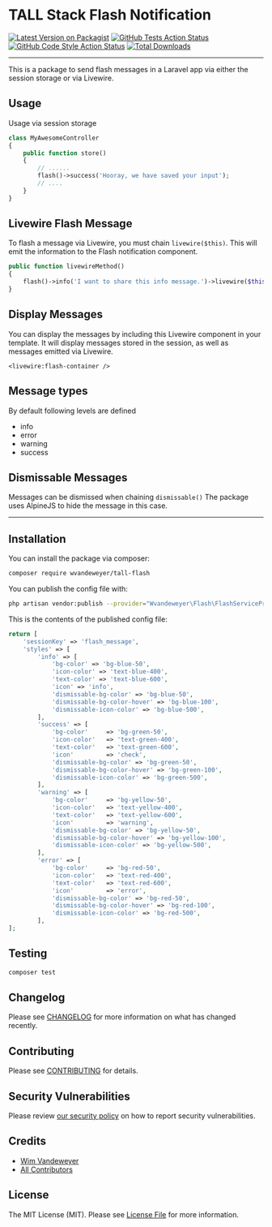 # TALL Stack Flash Notification

[![Latest Version on Packagist](https://img.shields.io/packagist/v/wvandeweyer/tall-flash.svg?style=flat-square)](https://packagist.org/packages/wvandeweyer/tall-flash)
[![GitHub Tests Action Status](https://img.shields.io/github/workflow/status/wvandeweyer/tall-flash/run-tests?label=tests)](https://github.com/wvandeweyer/tall-flash/actions?query=workflow%3Arun-tests+branch%3Amain)
[![GitHub Code Style Action Status](https://img.shields.io/github/workflow/status/wvandeweyer/tall-flash/Check%20&%20fix%20styling?label=code%20style)](https://github.com/wvandeweyer/tall-flash/actions?query=workflow%3A"Check+%26+fix+styling"+branch%3Amain)
[![Total Downloads](https://img.shields.io/packagist/dt/wvandeweyer/tall-flash.svg?style=flat-square)](https://packagist.org/packages/wvandeweyer/tall-flash)

---
This is a package to send flash messages in a Laravel app via either the session storage or via Livewire.

## Usage 

Usage via session storage

```php
class MyAwesomeController
{
    public function store()
    {
        // ......
        flash()->success('Hooray, we have saved your input');
        // ....
    }
}
```



## Livewire Flash Message

To flash a message via Livewire, you must chain ```livewire($this)```. This will emit the information to the Flash notification component.

```php
public function livewireMethod()
{
    flash()->info('I want to share this info message.')->livewire($this);
}
```



## Display Messages

You can display the messages by including this Livewire component in your template. It will display messages stored in the session, as well as messages emitted via Livewire.

```blade
<livewire:flash-container />
```

## Message types

By default following levels are defined

- info
- error
- warning
- success

## Dismissable Messages

Messages can be dismissed when chaining ```dismissable()``` 
The package uses AlpineJS to hide the message in this case.

---

## Installation

You can install the package via composer:

```bash
composer require wvandeweyer/tall-flash
```

You can publish the config file with:
```bash
php artisan vendor:publish --provider="Wvandeweyer\Flash\FlashServiceProvider"
```

This is the contents of the published config file:

```php
return [
    'sessionKey' => 'flash_message',
    'styles' => [
        'info' => [
            'bg-color' => 'bg-blue-50',
            'icon-color' => 'text-blue-400',
            'text-color' => 'text-blue-600',
            'icon' => 'info',
            'dismissable-bg-color' => 'bg-blue-50',
            'dismissable-bg-color-hover' => 'bg-blue-100',
            'dismissable-icon-color' => 'bg-blue-500',
        ],
        'success' => [
            'bg-color'     => 'bg-green-50',
            'icon-color'   => 'text-green-400',
            'text-color'   => 'text-green-600',
            'icon'         => 'check',
            'dismissable-bg-color' => 'bg-green-50',
            'dismissable-bg-color-hover' => 'bg-green-100',
            'dismissable-icon-color' => 'bg-green-500',
        ],
        'warning' => [
            'bg-color'     => 'bg-yellow-50',
            'icon-color'   => 'text-yellow-400',
            'text-color'   => 'text-yellow-600',
            'icon'         => 'warning',
            'dismissable-bg-color' => 'bg-yellow-50',
            'dismissable-bg-color-hover' => 'bg-yellow-100',
            'dismissable-icon-color' => 'bg-yellow-500',
        ],
        'error' => [
            'bg-color'     => 'bg-red-50',
            'icon-color'   => 'text-red-400',
            'text-color'   => 'text-red-600',
            'icon'         => 'error',
            'dismissable-bg-color' => 'bg-red-50',
            'dismissable-bg-color-hover' => 'bg-red-100',
            'dismissable-icon-color' => 'bg-red-500',
        ],
];
```

## Testing

```bash
composer test
```

## Changelog

Please see [CHANGELOG](CHANGELOG.md) for more information on what has changed recently.

## Contributing

Please see [CONTRIBUTING](.github/CONTRIBUTING.md) for details.

## Security Vulnerabilities

Please review [our security policy](../../security/policy) on how to report security vulnerabilities.

## Credits

- [Wim Vandeweyer](https://github.com/wvandeweyer)
- [All Contributors](../../contributors)

## License

The MIT License (MIT). Please see [License File](LICENSE.md) for more information.
